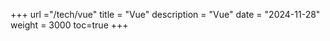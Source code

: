 +++
url ="/tech/vue"
title = "Vue"
description = "Vue"
date = "2024-11-28"
weight = 3000
toc=true
+++
